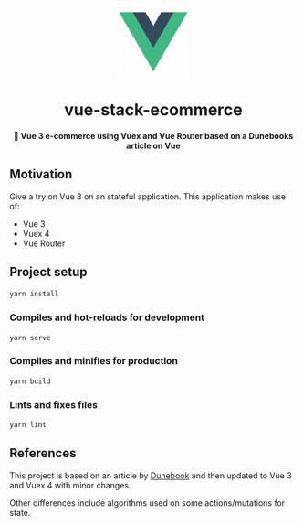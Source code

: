 <div align="center">
  <img src="https://raw.githubusercontent.com/github/explore/80688e429a7d4ef2fca1e82350fe8e3517d3494d/topics/vue/vue.png" height="120" width="120" />
  <h1>vue-stack-ecommerce</h1>
  <h4 align="center">🖖 Vue 3 e-commerce using Vuex and Vue Router based on a Dunebooks article on Vue</h4>
</div>

## Motivation

Give a try on Vue 3 on an stateful application. This application
makes use of:

* Vue 3
* Vuex 4
* Vue Router

## Project setup

```bash
yarn install
```

### Compiles and hot-reloads for development
```bash
yarn serve
```

### Compiles and minifies for production
```bash
yarn build
```

### Lints and fixes files
```bash
yarn lint
```

## References

This project is based on an article by [Dunebook](https://github.com/Dunebook/Vue-ecommerce)
and then updated to Vue 3 and Vuex 4 with minor changes.

Other differences include algorithms used on some actions/mutations for state.
